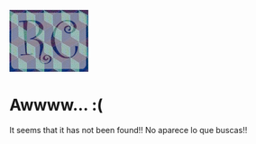 ![](/site/images/logoP.jpg)

# Awwww... :(

It seems that it has not been found!! No aparece lo que buscas!!
